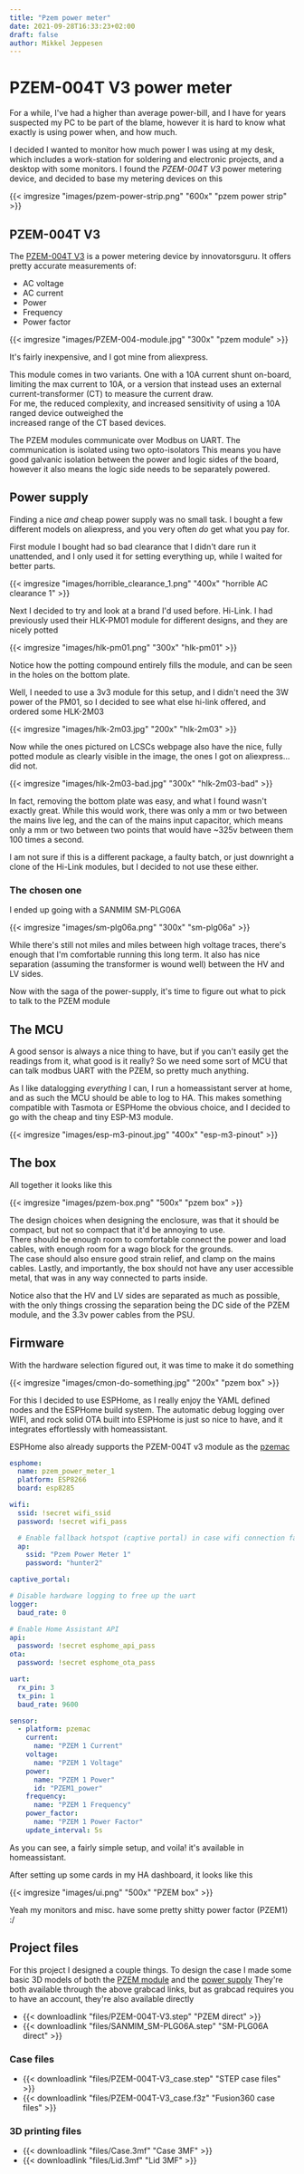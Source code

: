 ```yaml
---
title: "Pzem power meter"
date: 2021-09-28T16:33:23+02:00
draft: false
author: Mikkel Jeppesen
---
```


# PZEM-004T V3 power meter 
For a while, I've had a higher than average power-bill, and I have for years suspected my PC to be
part of the blame, however it is hard to know what exactly is using power when, and how much.

I decided I wanted to monitor how much power I was using at my desk, which includes a work-station
for soldering and electronic projects, and a desktop with some monitors. I found the *PZEM-004T V3*
power metering device, and decided to base my metering devices on this

{{< imgresize "images/pzem-power-strip.png" "600x" "pzem power strip" >}}


## PZEM-004T V3
The [PZEM-004T V3](https://innovatorsguru.com/pzem-004t-v3/) is a power metering device by 
innovatorsguru. It offers pretty accurate measurements of:
- AC voltage
- AC current
- Power 
- Frequency
- Power factor

{{< imgresize "images/PZEM-004-module.jpg" "300x" "pzem module" >}}  

It's fairly inexpensive, and I got mine from aliexpress.

This module comes in two variants. One with a 10A current shunt on-board, limiting the max current
to 10A, or a version that instead uses an external current-transformer (CT) to measure the current draw.  
For me, the reduced complexity, and increased sensitivity of using a 10A ranged device outweighed the  
increased range of the CT based devices.

The PZEM modules communicate over Modbus on UART. The communication is isolated using two opto-isolators
This means you have good galvanic isolation between the power and logic sides of the board, however
it also means the logic side needs to be separately powered.

## Power supply
Finding a nice _and_ cheap power supply was no small task. I bought a few different models on
aliexpress, and you very often _do_ get what you pay for.  

First module I bought had so bad clearance that I didn't dare run it unattended, and I only used it
for setting everything up, while I waited for better parts.

{{< imgresize "images/horrible_clearance_1.png" "400x" "horrible AC clearance 1" >}}  

Next I decided to try and look at a brand I'd used before. Hi-Link. I had previously used their 
HLK-PM01 module for different designs, and they are nicely potted

{{< imgresize "images/hlk-pm01.png" "300x" "hlk-pm01" >}}  

Notice how the potting compound entirely fills the module, and can be seen in the holes on the bottom plate.

Well, I needed to use a 3v3 module for this setup, and I didn't need the 3W power of the PM01, so I
decided to see what else hi-link offered, and ordered some HLK-2M03

{{< imgresize "images/hlk-2m03.jpg" "200x" "hlk-2m03" >}}  

Now while the ones pictured on LCSCs webpage also have the nice, fully potted module as clearly visible
in the image, the ones I got on aliexpress... did not. 

{{< imgresize "images/hlk-2m03-bad.jpg" "300x" "hlk-2m03-bad" >}}  

In fact, removing the bottom plate was easy, and what I found wasn't exactly great. While this would
work, there was only a mm or two between the mains live leg, and the can of the mains input capacitor,
which means only a mm or two between two points that would have ~325v between them 100 times a second.

I am not sure if this is a different package, a faulty batch, or just downright a clone of the Hi-Link modules,
but I decided to not use these either.

### The chosen one
I ended up going with a SANMIM SM-PLG06A 

{{< imgresize "images/sm-plg06a.png" "300x" "sm-plg06a" >}}  

While there's still not miles and miles between high voltage traces, there's enough that I'm comfortable
running this long term. It also has nice separation (assuming the transformer is wound well) between
the HV and LV sides.

Now with the saga of the power-supply, it's time to figure out what to pick to talk to the PZEM module

## The MCU
A good sensor is always a nice thing to have, but if you can't easily get the readings from it, what
good is it really? So we need some sort of MCU that can talk modbus UART with the PZEM, so pretty
much anything.

As I like datalogging _everything_ I can, I run a homeassistant server at home, and as such the MCU
should be able to log to HA. This makes something compatible with Tasmota or ESPHome the obvious choice,
and I decided to go with the cheap and tiny ESP-M3 module.

{{< imgresize "images/esp-m3-pinout.jpg" "400x" "esp-m3-pinout" >}}  


## The box
All together it looks like this

{{< imgresize "images/pzem-box.png" "500x" "pzem box" >}}  

The design choices when designing the enclosure, was that it should be compact, but not so compact
that it'd be annoying to use.  
There should be enough room to comfortable connect the power and load cables, with enough room for
a wago block for the grounds.  
The case should also ensure good strain relief, and clamp on the mains cables.
Lastly, and importantly, the box should not have any user accessible metal, that was in any way 
connected to parts inside.

Notice also that the HV and LV sides are separated as much as possible, with the only things crossing the
separation being the DC side of the PZEM module, and the 3.3v power cables from the PSU.

## Firmware
With the hardware selection figured out, it was time to make it do something 

{{< imgresize "images/cmon-do-something.jpg" "200x" "pzem box" >}}  

For this I decided to use ESPHome, as I really enjoy the YAML defined nodes and the ESPHome build system.
The automatic debug logging over WIFI, and rock solid OTA built into ESPHome is just so nice to have,
and it integrates effortlessly with homeassistant.

ESPHome also already supports the PZEM-004T v3 module as the [pzemac](https://esphome.io/components/sensor/pzemac.html)

```yaml
esphome:
  name: pzem_power_meter_1
  platform: ESP8266
  board: esp8285

wifi:
  ssid: !secret wifi_ssid
  password: !secret wifi_pass

  # Enable fallback hotspot (captive portal) in case wifi connection fails
  ap:
    ssid: "Pzem Power Meter 1"
    password: "hunter2"

captive_portal:

# Disable hardware logging to free up the uart
logger:
  baud_rate: 0

# Enable Home Assistant API
api:
  password: !secret esphome_api_pass
ota:
  password: !secret esphome_ota_pass

uart:
  rx_pin: 3
  tx_pin: 1
  baud_rate: 9600

sensor:
  - platform: pzemac
    current:
      name: "PZEM 1 Current"
    voltage:
      name: "PZEM 1 Voltage"
    power:
      name: "PZEM 1 Power"
      id: "PZEM1_power"
    frequency:
      name: "PZEM 1 Frequency"
    power_factor:
      name: "PZEM 1 Power Factor"
    update_interval: 5s
```

As you can see, a fairly simple setup, and voila! it's available in homeassistant. 

After setting up some cards in my HA dashboard, it looks like this

{{< imgresize "images/ui.png" "500x" "PZEM box" >}}  

Yeah my monitors and misc. have some pretty shitty power factor (PZEM1) :/

## Project files
For this project I designed a couple things. To design the case I made some basic 3D models of both
the [PZEM module](https://grabcad.com/library/pzem-004t-v3-power-meter-1) and the 
[power supply](https://grabcad.com/library/sanmim-sm-plg06a-1)
They're both available through the above grabcad links, but as grabcad requires you to have an account,
they're also available directly
- {{< downloadlink "files/PZEM-004T-V3.step" "PZEM direct" >}}
- {{< downloadlink "files/SANMIM_SM-PLG06A.step" "SM-PLG06A direct" >}}

### Case files 
- {{< downloadlink "files/PZEM-004T-V3_case.step" "STEP case files" >}}
- {{< downloadlink "files/PZEM-004T-V3_case.f3z" "Fusion360 case files" >}}

### 3D printing files
- {{< downloadlink "files/Case.3mf" "Case 3MF" >}}
- {{< downloadlink "files/Lid.3mf" "Lid 3MF" >}}
